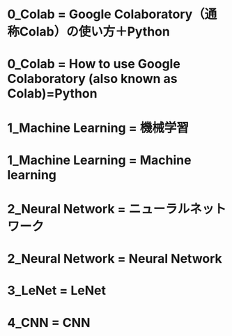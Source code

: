 # 0_Colab = Google Colaboratory（通称Colab）の使い方＋Python
# 0_Colab = How to use Google Colaboratory (also known as Colab)=Python
# 1_Machine Learning = 機械学習
# 1_Machine Learning = Machine learning
# 2_Neural Network = ニューラルネットワーク
# 2_Neural Network = Neural Network
# 3_LeNet = LeNet
# 4_CNN = CNN
